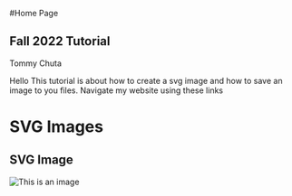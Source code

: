 #Home Page
## Fall 2022 Tutorial
Tommy Chuta


Hello This tutorial is about how to create a svg image and how to save an image to you files.
Navigate my website using these links



# SVG Images



## SVG Image

![This is an image](https://myoctocat.com/assets/images/base-octocat.svg)
